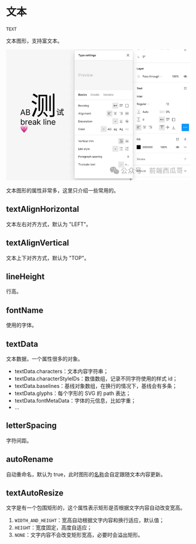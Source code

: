 

# 文本

`TEXT`

文本图形，支持富文本。


![](../static/fig-text.jpg)

文本图形的属性非常多，这里只介绍一些常用的。

## textAlignHorizontal

文本左右对齐方式，默认为 "LEFT"。

## textAlignVertical

文本上下对齐方式，默认为 "TOP"。

## lineHeight

行高。

## fontName

使用的字体。

## textData

文本数据，一个属性很多的对象。

- textData.characters：文本内容字符串；
- textData.characterStyleIDs：数值数组，记录不同字符使用的样式 id；
- textData.baselines：基线对象数组，在换行的情况下，基线会有多条；
- textData.glyphs：每个字形的 SVG 的 path 表达；
- textData.fontMetaData：字体的元信息，比如字重；
- ...

## letterSpacing

字符间距。

## autoRename

自动重命名，默认为 true，此时图形的[名称](./graphics#name)会自定跟随文本内容更新。

## textAutoResize

文字是有一个包围矩形的，这个属性表示矩形是否根据文字内容自动改变宽高。

1. `WIDTH_AND_HEIGHT`：宽高自动根据文字内容和换行适应，默认值；
2. `HEIGHT`：宽度固定，高度自适应；
3. `NONE`：文字内容不会改变矩形宽高，必要时会溢出矩形。
